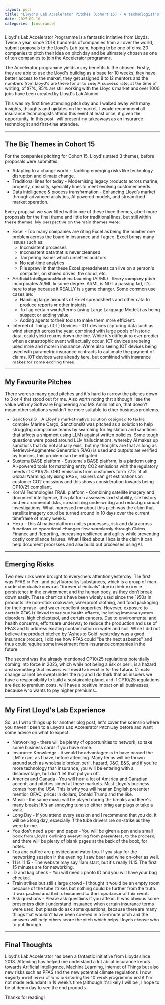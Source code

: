 ```yaml
---
layout: post
title: "Lloyd's Lab Accelerator Pitches (Cohort 15) - A technologist's view"
date: 2025-09-10
categories: [insurance]
---
```


Lloyd's Lab Accelerator Programme is a fantastic initiative from Lloyds. Twice a year, since 2018, hundreds of companies from all over the world, submit proposals to the Lloyd's Lab team, hoping to be one of circa 20 companies to pitch their idea on pitch day and be ultimately chosen as one of ten companies to join the Accelerator programme.

The Accelerator programme yields many benefits to the chosen. Firstly, they are able to use the Lloyd's building as a base for 10 weeks, they have better access to the market, they get assigned 8 to 12 mentors and the numbers from Lloyd's are there for all to see; A success rate, at the time of writing, of 97%, 85% are still working with the Lloyd's market and over 1000 jobs have been created by Lloyd's Lab Alumni.

This was my first time attending pitch day and I walked away with many insights, thoughts and updates on the market. I would recommend all insurance technologists attend this event at least once, if given the opportunity. In this post I will present my takeaways as an insurance technologist and first-time attendee.

---

## The Big Themes in Cohort 15

For the companies pitching for Cohort 15, Lloyd's stated 3 themes, before proposals were submitted:

- Adapting to a change world - Tackling emerging risks like technology disruption and climate change.
- Traditional lines for today - Modernising legacy products across marine, property, casualty, speciality lines to meet evolving customer needs.
- Data intelligence & process transformation - Enhancing Lloyd's market through advanced analytics, AI powered models, and streamlined market operation.

Every proposal we saw fitted within one of these three themes, albeit more proposals for the final theme and little for traditional lines, but still within these themes. My perspective on the main themes were:

- Excel - Too many companies are citing Excel as being the number one problem across the board in insurance and I agree. Excel brings many issues such as:
  - Inconsistent processes
  - Inconsistent data that is never cleansed
  - Tampering issues which unsettles auditors
  - No real-time analytics
  - File sprawl in that these Excel spreadsheets can live on a person's computer, on shared drives, the cloud, etc.
- Artificial Intelligence/Machine Learning (AI/ML) - Every company pitch incorporates AI/ML to some degree. AI/ML is NOT a passing fad, it's here to stay because it REALLY is a game changer. Some common use cases are:
  - Handling large amounts of Excel spreadsheets and other data to produce reports or other insights.
  - To flag certain words/terms (using Large Language Models) as being suspect or adding value.
  - Adding agents to their tools to make them more efficient.
- Internet of Things (IOT) Devices - IOT devices capturing data such as wind strength across the year, combined with large pools of historic data, could yield returns down the line. While it's difficult to ever predict when a catastrophic event will actually occur, IOT devices are being used more and more in insurance. We're also seeing IOT devices being used with parametric insurance contracts to automate the payment of claims. IOT devices were already here, but combined with insurance makes for some exciting times.

---

## My Favourite Pitches

There were so many good pitches and it's hard to narrow the pitches down to 3 or 4 that stood out for me. Also worth noting that although I see the value with my Software Engineering and MS Amlin hat on, that doesn't mean other solutions wouldn't be more suitable to other business problems.

- SanctionsIQ - A Lloyd's market-native solution designed to tackle complex Marine Cargo, SanctionsIQ was pitched as a solution to help struggling compliance teams by searching for legislation and sanctions that affects a shipment using LLMs against written policies. Some tough questions were posed around LLM hallucinations, whereby AI makes up sanctions that do not actually exist, but my thoughts are that as long as Retrieval-Augmented Generation (RAG) is used and outputs are verified by humans, this problem can be mitigated.
- Sustema BASE platform - Sustema's BASE platform, is a platform using AI-powered tools for matching entity CO2 emissions with the regulatory needs of CP10/25. GHG emissions from customers form 77% of all Global Warming. By using BASE, insurers can get estimations on customer CO2 emissions and this shows consideration towards being CP10/25 compliant.
- KorrAI Technologies TRAIL platform - Combining satellite imagery and document intelligence, this platform assesses land stability, site history and environmental risks, streamlining underwriting and reducing manual investigations. What impressed me about this pitch was the claim that satellite imagery could be turned around in 10 days over the current timeframe of many weeks.
- Hexa - This AI native platform unites processes, risk and data across functions so operational changes flow seamlessly through Claims, Finance and Reporting, increasing resilience and agility while preventing costly compliance failures. What I liked about Hexa is the claim it can help document processes and also build out processes using AI.

---

## Emerging Risks

Two new risks were brought to everyone's attention yesterday. The first was PFAS or Per- and polyfluoroalkyl substances, which is a group of man-made chemicals known as "forever chemicals" due to their extreme persistence in the environment and the human body, as they don't break down easily. These chemicals have been widely used since the 1950s in products like non-stick cookware, waterproof clothing, and food packaging for their grease- and water-repellent properties. However, exposure to certain PFAS is linked to serious health effects, including immune system disorders, high cholesterol, and certain cancers. Due to environmental and health concerns, efforts are underway to reduce the production and use of PFAS and to address existing contamination in water and soil. While I did not believe the product pitched by 'Ashes to Gold' yesterday was a good insurance product, I did see how PFAS could "be the next asbestos" and thus could require some investment from insurance companies in the future.

The second was the already mentioned CP10/25 regulations potentially coming into force in 2026, which while not being a risk or peril, is a hazard and something that insurers will need to invest in for the future. Climate change cannot be swept under the rug and I do think that as insurers we have a responsibility to build a sustainable planet and if CP10/25 regulations are tied to premium costs, will have a positive impact on all businesses, because who wants to pay higher premiums...

---

## My First Lloyd's Lab Experience

So, as I wrap things up for another blog post, let's cover the scenario where you haven't been to a Lloyd's Lab Accelerator Pitch Day before and want some advice on what to expect:

- Networking - there will be plenty of opportunities to network, so take some business cards if you have some.
- Insurance Knowledge - it would be advantageous to have passed the LM1 exam, as I have, before attending. Many terms will be thrown around such as wholesale broker, peril, hazard, D&O, E&S, and if you're more technology than insurance, you will be entering with a disadvantage, but don't let that put you off.
- America and Canada - You will hear a lot of America and Canadian accents and pitches aimed at these markets. Most Lloyd's business comes from the USA. This is why you will hear an English presenter mention OFAC, prices in dollars, Donald Trump and the like.
- Music - the same music will be played during the breaks and there's many breaks! It's an annoying tune so either bring ear plugs or take a walk.
- Long Day - If you attend every session and I recommend that you do, it will be a long day, especially if the tube drivers are on-strike as they were for me.
- You don't need a pen and paper - You will be given a pen and a small book from Lloyds outlining everything from presenters, to the process, and there will be plenty of blank pages at the back of the book, for notes.
- Tea and coffee are provided and water too. If you stay for the networking session in the evening, I saw beer and wine on-offer as well.
- 11 is 11.15 - The website may say 11am start, but it's really 11.15. The first 15 minutes are for networking.
- ID and bag check - You will need a photo ID and you will have your bag checked.
- Train strikes but still a large crowd - I thought it would be an empty room because of the tube strikes but nothing could be further from the truth. It was packed and that is testament to the importance of this event.
- Ask questions - Please ask questions if you attend. It was obvious some presenters didn't understand insurance when certain insurance terms were used, but please do ask some questions, because there are many things that wouldn't have been covered in a 5-minute pitch and the answers will help others score the pitch which helps Lloyds choose who to put through.

---

## Final Thoughts

Lloyd's Lab Accelerator has been a fantastic initiative from Lloyds since 2018. Attending has helped me understand a lot about insurance trends towards Artificial Intelligence, Machine Learning, Internet of Things but also new risks such as PFAS and the new potential climate regulations. I now eagerly await news of who is entering the 10 week programme and if I'm not made redundant in 10 week’s time (although it's likely I will be), I hope to be at demo day to see the end products.

Thanks for reading!
